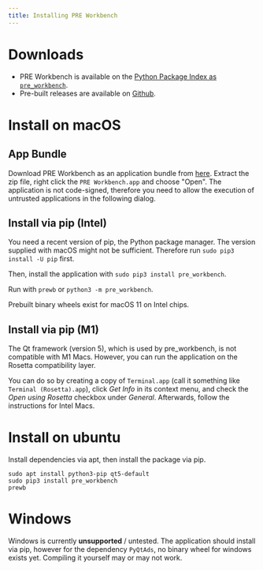 ```yaml
---
title: Installing PRE Workbench
---
```


# Downloads

* PRE Workbench is available on the [Python Package Index as `pre_workbench`](https://pypi.org/project/pre-workbench/).
* Pre-built releases are available on [Github](https://github.com/luelista/pre_workbench/releases).


# Install on macOS

## App Bundle

Download PRE Workbench as an application bundle from [here](https://github.com/luelista/pre_workbench_release/releases). Extract the zip file, right click the `PRE Workbench.app` and choose "Open". The application is not code-signed, therefore you need to allow the execution of untrusted applications in the following dialog.


## Install via pip (Intel)

You need a recent version of pip, the Python package manager. The version supplied with 
macOS might not be sufficient. Therefore run `sudo pip3 install -U pip` first.

Then, install the application with `sudo pip3 install pre_workbench`.

Run with `prewb` or `python3 -m pre_workbench`.

Prebuilt binary wheels exist for macOS 11 on Intel chips. 


## Install via pip (M1)

The Qt framework (version 5), which is used by pre_workbench, is not compatible 
with M1 Macs. However, you can run the application on the Rosetta compatibility layer.

You can do so by creating a copy of `Terminal.app` (call it something like 
`Terminal (Rosetta).app`), click *Get Info* in its context menu, and check 
the *Open using Rosetta* checkbox under *General*.  Afterwards, follow the 
instructions for Intel Macs.


# Install on ubuntu

Install dependencies via apt, then install the package via pip.

```
sudo apt install python3-pip qt5-default
sudo pip3 install pre_workbench
prewb
```


# Windows

Windows is currently **unsupported** / untested. The application should install via pip, 
however for the dependency `PyQtAds`, no binary wheel for windows exists yet. Compiling 
it yourself may or may not work.


